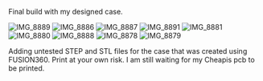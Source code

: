 Final build with my designed case.

![IMG_8889](https://github.com/protieusz/cheapis/assets/118025702/40432094-d670-494f-9f7a-cf6a395e7a75)
![IMG_8886](https://github.com/protieusz/cheapis/assets/118025702/b1a7e6a3-3455-40e0-93f8-d49ad95d6971)
![IMG_8887](https://github.com/protieusz/cheapis/assets/118025702/dd31fed9-4fff-4fda-934c-3f2b563cf67a)
![IMG_8891](https://github.com/protieusz/cheapis/assets/118025702/4b0d9716-aa73-45f2-8f3c-9d000f14554b)
![IMG_8881](https://github.com/protieusz/cheapis/assets/118025702/6d5f6c72-f413-42c5-a41d-67105449f97f)
![IMG_8880](https://github.com/protieusz/cheapis/assets/118025702/675d2c95-f03c-4ff7-b71a-3bb8c6317364)
![IMG_8888](https://github.com/protieusz/cheapis/assets/118025702/556955c9-b4f1-42ee-b03e-bb8a1c1447c3)
![IMG_8878](https://github.com/protieusz/cheapis/assets/118025702/d194a083-9952-40e3-96db-ed2f65d30adc)
![IMG_8879](https://github.com/protieusz/cheapis/assets/118025702/d5dfef15-0539-4050-8f20-3d71f93eebac)


Adding untested STEP and STL files for the case that was created using FUSION360. Print at your own risk. I am still waiting for my Cheapis pcb to be printed.

